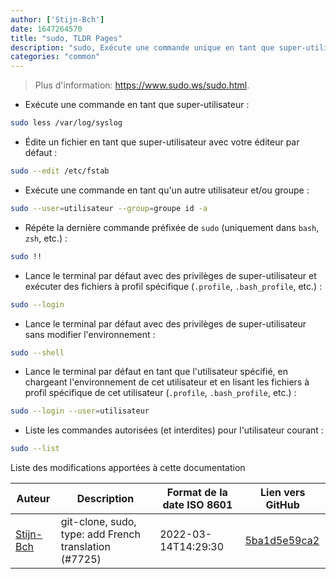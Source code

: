 ```yaml
---
author: ['Stijn-Bch']
date: 1647264570
title: "sudo, TLDR Pages"
description: "sudo, Exécute une commande unique en tant que super-utilisateur (super-user) ou un autre utilisateur."
categories: "common"
---
```

> Plus d'information: <https://www.sudo.ws/sudo.html>.

- Exécute une commande en tant que super-utilisateur :

```bash
sudo less /var/log/syslog
```

- Édite un fichier en tant que super-utilisateur avec votre éditeur par défaut :

```bash
sudo --edit /etc/fstab
```

- Exécute une commande en tant qu'un autre utilisateur et/ou groupe :

```bash
sudo --user=utilisateur --group=groupe id -a
```

- Répéte la dernière commande préfixée de `sudo` (uniquement dans `bash`, `zsh`, etc.) :

```bash
sudo !!
```

- Lance le terminal par défaut avec des privilèges de super-utilisateur et exécuter des fichiers à profil spécifique (`.profile`, `.bash_profile`, etc.) :

```bash
sudo --login
```

- Lance le terminal par défaut avec des privilèges de super-utilisateur sans modifier l'environnement :

```bash
sudo --shell
```

- Lance le terminal par défaut en tant que l'utilisateur spécifié, en chargeant l'environnement de cet utilisateur et en lisant les fichiers à profil spécifique de cet utilisateur (`.profile`, `.bash_profile`, etc.) :

```bash
sudo --login --user=utilisateur
```

- Liste les commandes autorisées (et interdites) pour l'utilisateur courant :

```bash
sudo --list
```
Liste des modifications apportées à cette documentation


Auteur | Description | Format de la date ISO 8601 | Lien vers GitHub
------|-----|-----|-----
[Stijn-Bch](mailto:98285722+Stijn-Bch@users.noreply.github.com) | git-clone, sudo, type: add French translation (#7725) | 2022-03-14T14:29:30 | [5ba1d5e59ca2](https://github.com/tldr-pages/tldr/commit/5ba1d5e59ca238a2428cd1a3bba7a0f568e804f2)

